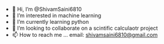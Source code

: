 - 👋 Hi, I’m @ShivamSaini6810
- 👀 I’m interested in machine learning
- 🌱 I’m currently learning python
- 💞️ I’m looking to collaborate on a scintific calculaotr project
- 📫 How to reach me ... email: shivamsaini6810@gmail.com
